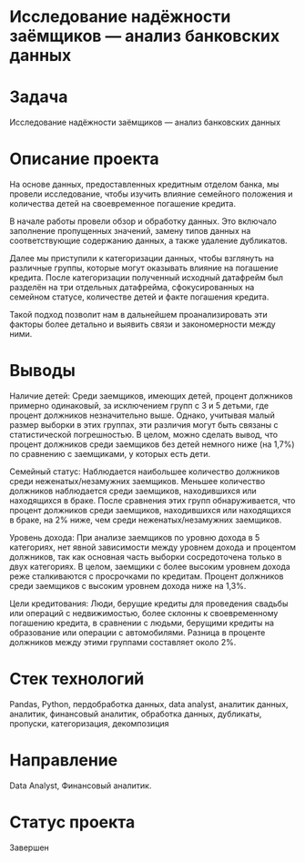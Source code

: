 # Исследование надёжности заёмщиков — анализ банковских данных

# Задача
Исследование надёжности заёмщиков — анализ банковских данных

# Описание проекта
На основе данных, предоставленных кредитным отделом банка, мы провели исследование, чтобы изучить влияние семейного положения и количества детей на своевременное погашение кредита.

В начале работы провели обзор и обработку данных. Это включало заполнение пропущенных значений, замену типов данных на соответствующие содержанию данных, а также удаление дубликатов.

Далее мы приступили к категоризации данных, чтобы взглянуть на различные группы, которые могут оказывать влияние на погашение кредита. После категоризации полученный исходный датафрейм был разделён на три отдельных датафрейма, сфокусированных на семейном статусе, количестве детей и факте погашения кредита.

Такой подход позволит нам в дальнейшем проанализировать эти факторы более детально и выявить связи и закономерности между ними.

# Выводы
Наличие детей:
Среди заемщиков, имеющих детей, процент должников примерно одинаковый, за исключением групп с 3 и 5 детьми, где процент должников незначительно выше. Однако, учитывая малый размер выборки в этих группах, эти различия могут быть связаны с статистической погрешностью. В целом, можно сделать вывод, что процент должников среди заемщиков без детей немного ниже (на 1,7%) по сравнению с заемщиками, у которых есть дети.

Семейный статус:
Наблюдается наибольшее количество должников среди неженатых/незамужних заемщиков. Меньшее количество должников наблюдается среди заемщиков, находившихся или находящихся в браке. После сравнения этих групп обнаруживается, что процент должников среди заемщиков, находившихся или находящихся в браке, на 2% ниже, чем среди неженатых/незамужних заемщиков.

Уровень дохода:
При анализе заемщиков по уровню дохода в 5 категориях, нет явной зависимости между уровнем дохода и процентом должников, так как основная часть выборки сосредоточена только в двух категориях. В целом, заемщики с более высоким уровнем дохода реже сталкиваются с просрочками по кредитам. Процент должников среди заемщиков с высоким уровнем дохода ниже на 1,3%.

Цели кредитования:
Люди, берущие кредиты для проведения свадьбы или операций с недвижимостью, более склонны к своевременному погашению кредита, в сравнении с людьми, берущими кредиты на образование или операции с автомобилями. Разница в проценте должников между этими группами составляет около 2%.

# Стек технологий
Pandas, Python, пердобработка данных, data analyst, аналитик данных, аналитик, финансовый аналитик, обработка данных, дубликаты, пропуски, категоризация, декомпозиция

# Направление
Data Analyst, Финансовый аналитик.
# Статус проекта
Завершен

